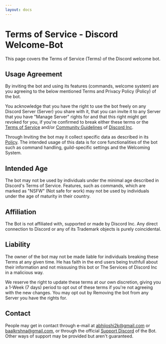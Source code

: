 ```yaml
---
layout: docs
---
```


# Terms of Service - Discord Welcome-Bot

This page covers the Terms of Service (Terms) of the Discord welcome bot.

## Usage Agreement
By inviting the bot and using its features (commands, welcome system) are you agreeing to the below mentioned Terms and Privacy Policy (Policy) of the bot.

You acknowledge that you have the right to use the bot freely on any Discord Server (Server) you share with it, that you can invite it to any Server that you have "Manage Server" rights for and that this right might get revoked for you, if you're confirmed to break either these terms or the [Terms of Service](https://discord.com/terms) and/or [Community Guidelines](https://discord.com/guidelines) of [Discord Inc](https://discord.com/).

Through Inviting the bot may it collect specific data as described in its [Policy](privacy-policy.md).
The intended usage of this data is for core functionalities of the bot such as command handling, guild-specific settings and the Welcoming System.

## Intended Age
The bot may not be used by individuals under the minimal age described in Discord's Terms of Service.
Features, such as commands, which are marked as "NSFW" (Not safe for work) may not be used by individuals under the age of maturity in their country.

## Affiliation
The Bot is not affiliated with, supported or made by Discord Inc.
Any direct connection to Discord or any of its Trademark objects is purely coincidental.

## Liability
The owner of the bot may not be made liable for individuals breaking these Terms at any given time.
He has faith in the end users being truthfull about their information and not missusing this bot or The Services of Discord Inc in a malicious way.

We reserve the right to update these terms at our own discretion, giving you a 1-Week (7 days) period to opt out of these terms if you're not agreeing with the new changes.
You may opt out by Removing the bot from any Server you have the rights for.

## Contact
People may get in contact through e-mail at abhijoshi2k@gmail.com or baalkrshna@gmail.com, or through the official [Support Discord](https://discord.gg/xxU7akJNbC) of the Bot.
Other ways of support may be provided but aren't guaranteed.

